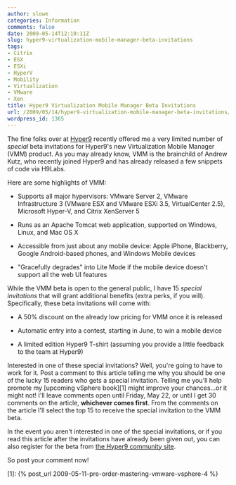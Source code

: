 ```yaml
---
author: slowe
categories: Information
comments: false
date: 2009-05-14T12:19:11Z
slug: hyper9-virtualization-mobile-manager-beta-invitations
tags:
- Citrix
- ESX
- ESXi
- HyperV
- Mobility
- Virtualization
- VMware
- Xen
title: Hyper9 Virtualization Mobile Manager Beta Invitations
url: /2009/05/14/hyper9-virtualization-mobile-manager-beta-invitations/
wordpress_id: 1365
---
```


The fine folks over at [Hyper9](http://www.hyper9.com/) recently offered me a very limited number of _special_ beta invitations for Hyper9's new Virtualization Mobile Manager (VMM) product. As you may already know, VMM is the brainchild of Andrew Kutz, who recently joined Hyper9 and has already released a few snippets of code via H9Labs.

Here are some highlights of VMM:

* Supports all major hypervisors: VMware Server 2, VMware Infrastructure 3 (VMware ESX and VMware ESXi 3.5, VirtualCenter 2.5), Microsoft Hyper-V, and Citrix XenServer 5

* Runs as an Apache Tomcat web application, supported on Windows, Linux, and Mac OS X

* Accessible from just about any mobile device: Apple iPhone, Blackberry, Google Android-based phones, and Windows Mobile devices

* "Gracefully degrades" into Lite Mode if the mobile device doesn't support all the web UI features

While the VMM beta is open to the general public, I have 15 _special invitations_ that will grant additional benefits (extra perks, if you will). Specifically, these beta invitations will come with:

* A 50% discount on the already low pricing for VMM once it is released

* Automatic entry into a contest, starting in June, to win a mobile device

* A limited edition Hyper9 T-shirt (assuming you provide a little feedback to the team at Hyper9)

Interested in one of these special invitations? Well, you're going to have to work for it. Post a comment to this article telling me why you should be one of the lucky 15 readers who gets a special invitation. Telling me you'll help promote my [upcoming vSphere book][1] might improve your chances...or it might not! I'll leave comments open until Friday, May 22, or until I get 30 comments on the article, **whichever comes first**. From the comments on the article I'll select the top 15 to receive the special invitation to the VMM beta.

In the event you aren't interested in one of the special invitations, or if you read this article after the invitations have already been given out, you can also register for the beta from [the Hyper9 community site](http://community.hyper9.com/forums/t/257.aspx).

So post your comment now!

[1]: {% post_url 2009-05-11-pre-order-mastering-vmware-vsphere-4 %}
